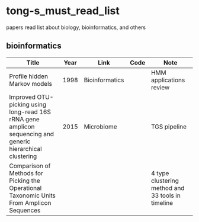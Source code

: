 # tong-s_must_read_list
papers read list about biology, bioinformatics, and others

## bioinformatics

|Title|Year|Link|Code|Note|
|---|---|---|---|---|
|Profile hidden Markov models|1998|Bioinformatics| |HMM applications review|
|Improved OTU-picking using long-read 16S rRNA gene amplicon sequencing and generic hierarchical clustering|2015|Microbiome| |TGS pipeline|
|Comparison of Methods for Picking the Operational Taxonomic Units From Amplicon Sequences||||4 type clustering method and 33 tools in timeline|
